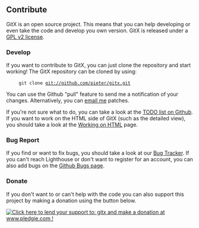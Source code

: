 <h2>
	Contribute
</h2>
<p>
	GitX is an open source project. This means that you can help developing or even take the code and develop you own version.
	GitX is released under a <a href="http://github.com/pieter/gitx/tree/master/COPYING" title="GPL">GPL v2 license</a>. 
</p>
<h3>Develop</h3>

If you want to contribute to GitX, you can just clone the repository and start working! The GitX repository can be cloned by using:

<pre>
	<code>git clone <a href="git://github.com/pieter/gitx.git">git://github.com/pieter/gitx.git</a></code>
</pre>

You can use the Github "pull" feature to send me a notification of your changes. Alternatively, you can <a href="mailto:frimmirf+gitx@gmail.com">email me</a> patches.

If you're not sure what to do, you can take a look at the [TODO list on
Github](http://github.com/pieter/gitx/wikis/TODO). If you want to work on the
HTML side of GitX (such as the detailed view), you should take a look at the
[Working on HTML](http://github.com/pieter/gitx/wikis/workingonhtml) page.

<h3>Bug Report</h3>


If you find or want to fix bugs, you should take a look at our [Bug
Tracker](http://gitx.lighthouseapp.com/projects/17830-gitx). If you can't
reach Lighthouse or don't want to register for an account, you can also add
bugs on the [Github Bugs page](http://github.com/pieter/gitx/wikis/bugs).
	
<h3>Donate</h3>
<p>
	If you don't want to or can't help with the code you can also support this project by making a donation using the button below.
</p>
<p>
	<a href='http://www.pledgie.com/campaigns/1816'><img alt='Click here to lend your support to: gitx and make a donation at www.pledgie.com !' src='http://www.pledgie.com/campaigns/1816.png?skin_name=chrome' border='0' /></a>
</p>

